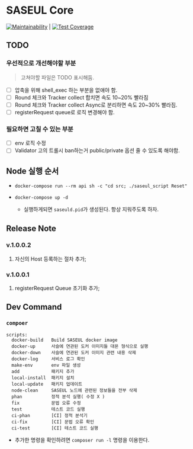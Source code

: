 # SASEUL Core

[![Maintainability][maintainability-badges]][maintainability-repos] | [![Test Coverage][cov-badges]][cov-repos]


## TODO

### 우선적으로 개선해야할 부분
> 고쳐야할 파일은 TODO 표시해둠.

* [ ] 압축을 위해 shell_exec 하는 부분을 없애야 함.
* [ ] Round 체크와 Tracker collect 합치면 속도 10~20% 빨라짐
* [ ] Round 체크와 Tracker collect Async로 분리하면 속도 20~30% 빨라짐.
* [ ] registerRequest queue로 로직 변경해야 함.

### 필요하면 고칠 수 있는 부분

* [ ] env 로직 수정
* [ ] Validator 고의 트롤시 ban하는거 public/private 옵션 줄 수 있도록 해야함.

## Node 실행 순서

* `docker-compose run --rm api sh -c "cd src; ./saseul_script Reset"`

* `docker-compose up -d`
  * 실행하게되면 `saseuld.pid`가 생성된다. 항상 지워주도록 하자.


## Release Note

### v.1.0.0.2

1. 자신의 Host 등록하는 절차 추가;

### v.1.0.0.1

1. registerRequest Queue 초기화 추가;


## Dev Command

### `compoer`

```script
scripts:
  docker-build   Build SASEUL docker image
  docker-up      사슬에 연관된 도커 이미지들 대몬 형식으로 실행
  docker-down    사슬에 연관된 도커 이미지 관련 내용 삭제
  docker-log     서비스 로그 확인
  make-env       env 파일 생성
  add            패키지 추가
  local-install  패키지 설치
  local-update   패키지 업데이트
  node-clean     SASEUL 노드에 관련된 정보들을 전부 삭제
  phan           정적 분석 실행( 수정 X )
  fix            문법 오류 수정
  test           테스트 코드 실행
  ci-phan        [CI] 정적 분석기
  ci-fix         [CI] 문법 오류 확인
  ci-test        [CI] 테스트 코드 실행
```

* 추가한 명령을 확인하려면 `composer run -l` 명령을 이용한다.

[maintainability-badges]: https://api.codeclimate.com/v1/badges/ab103c8f70fafe7ed3b6/maintainability
[maintainability-repos]: https://codeclimate.com/repos/5d47e92991b75a019f001554/maintainability
[cov-badges]: https://api.codeclimate.com/v1/badges/ab103c8f70fafe7ed3b6/test_coverage
[cov-repos]: https://codeclimate.com/repos/5d47e92991b75a019f001554/test_coverage
